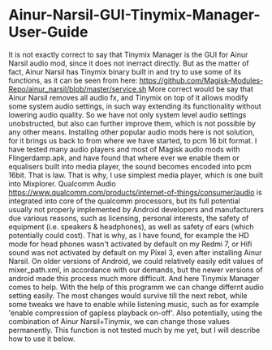 # Ainur-Narsil-GUI-Tinymix-Manager-User-Guide
It is not exactly correct to say that Tinymix Manager is the GUI for Ainur Narsil audio mod, since it does not inerract directly. But as the matter of fact, Ainur Narsil has Tinymix binary built in and try to use some of its functions, as it can be seen from here: https://github.com/Magisk-Modules-Repo/ainur_narsil/blob/master/service.sh More correct would be say that Ainur Narsil removes all audio fx, and Tinymix on top of it allows modify some system audio settings, in such way extending its functionality without lowering audio quality. So we have not only system level audio settings unobstructed, but also can further improve them, which is not possible by any other means. Installing other popular audio mods here is not solution, for it brings us back to from where we have started, to pcm 16 bit format. I have tested many audio players and most of Magisk audio mods with Flingerdamp.apk, and have found that where ever we enable them or equalisers built into media player, the sound becomes encoded into pcm 16bit. That is law. That is why, I use simplest media player, which is one built into Mixplorer.
Qualcomm Audio https://www.qualcomm.com/products/internet-of-things/consumer/audio is integrated into core of the qualcomm processors, but its full potential usually not properly implemented by Android developers and manufacturers due various reasons, such as licensing, personal interests, the safety of equipment (i.e. speakers & headphones), as well as safety of ears (which potentially could cost). That is why, as I have found, for example the HD mode for head phones wasn't activated by default on my Redmi 7, or Hifi sound was not activated by default on my Pixel 3, even after installing Ainur Narsil. On older versions of Android, we could relatively easily edit values of mixer_path.xml, in accordance with our demands, but the newer versions of android made this process much more difficult. And here Tinymix Manager comes to help. With the help of this programm we can change differnt audio setting easily. The most changes would survive till the next rebot, while some tweaks we have to enable while listening music, such as for example 'enable compression of gapless playback on-off'. Also potentially, using the combination of Ainur Narsil+Tinymix, we can change those values permanently. This function is not tested much by me yet, but I will describe how to use it below.   
